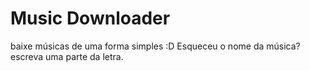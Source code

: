 # Music Downloader
baixe músicas de uma forma simples :D
Esqueceu o nome da música? escreva uma parte da letra.
